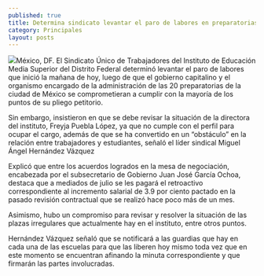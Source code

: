 ```yaml
---
published: true
title: Determina sindicato levantar el paro de labores en preparatorias del DF
category: Principales
layout: posts
---
```


![](http://i.imgur.com/6glWMyCm.jpg)México, DF. El Sindicato Único de Trabajadores del Instituto de Educación Media Superior del Distrito Federal determinó levantar el paro de labores que inició la mañana de hoy, luego de que el gobierno capitalino y el organismo encargado de la administración de las 20 preparatorias de la ciudad de México se comprometieran a cumplir con la mayoría de los puntos de su pliego petitorio.

Sin embargo, insistieron en que se debe revisar la situación de la directora del instituto, Freyja Puebla López, ya que no cumple con el perfil para ocupar el cargo, además de que se ha convertido en un “obstáculo” en la relación entre trabajadores y estudiantes, señaló el líder sindical Miguel Ángel Hernández Vázquez

Explicó que entre los acuerdos logrados en la mesa de negociación, encabezada por el subsecretario de Gobierno Juan José García Ochoa, destaca que a mediados de julio se les pagará el retroactivo correspondiente al incremento salarial de 3.9 por ciento pactado en la pasado revisión contractual que se realizó hace poco más de un mes.

Asimismo, hubo un compromiso para revisar y resolver la situación de las plazas irregulares que actualmente hay en el instituto, entre otros puntos.

Hernández Vázquez señaló que se notificará a las guardias que hay en cada una de las escuelas para que las liberen hoy mismo toda vez que en este momento se encuentran afinando la minuta correspondiente y que firmarán las partes involucradas.
